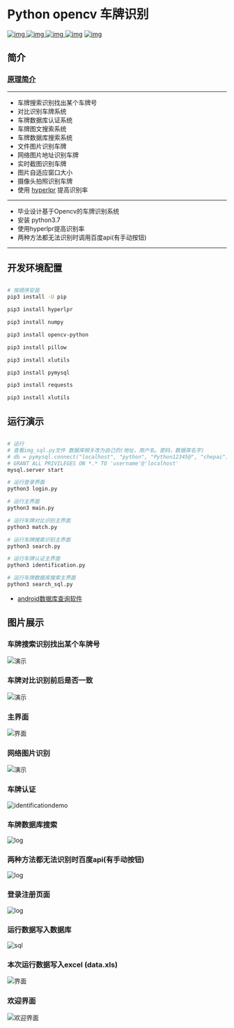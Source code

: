 # Python opencv 车牌识别
[![img](https://img.shields.io/github/stars/jinmu333/python_PlateRecogntion.svg?logoColor=blue&style=for-the-badge) ![img](https://img.shields.io/github/forks/jinmu333/python_PlateRecogntion.svg?logoColor=blue&style=for-the-badge) ![img](https://img.shields.io/github/last-commit/jinmu333/python_PlateRecogntion.svg?color=blue&style=for-the-badge) ![img](https://img.shields.io/badge/python-3-blue.svg?style=for-the-badge)](https://github.com/jinmu333/python_PlateRecogntion)
[![img](https://img.shields.io/badge/link-996.icu-red.svg?style=for-the-badge)](https://github.com/996icu/996.ICU)
## 简介 

### [原理简介](doc/doc.md)

****

* 车牌搜索识别找出某个车牌号
* 对比识别车牌系统
* 车牌数据库认证系统
* 车牌图文搜索系统
* 车牌数据库搜索系统
* 文件图片识别车牌
* 网络图片地址识别车牌
* 实时截图识别车牌
* 图片自适应窗口大小
* 摄像头拍照识别车牌
* 使用 [hyperlpr](https://github.com/zeusees/HyperLPR) 提高识别率

****

* 毕业设计基于Opencv的车牌识别系统 
* 安装 python3.7
* 使用hyperlpr提高识别率 
* 两种方法都无法识别时调用百度api(有手动按钮)

****

## 开发环境配置
``` bash

# 按顺序安装
pip3 install -U pip

pip3 install hyperlpr

pip3 install numpy

pip3 install opencv-python

pip3 install pillow

pip3 install xlutils

pip3 install pymysql

pip3 install requests

pip3 install xlutils

```

## 运行演示
``` bash

# 运行
# 查看img_sql.py文件 数据库相关改为自己的(地址，用户名。密码，数据库名字)
# db = pymysql.connect("localhost", "python", "Python12345@", "chepai")
# GRANT ALL PRIVILEGES ON *.* TO 'username'@'localhost'
mysql.server start

# 运行登录界面
python3 login.py

# 运行主界面
python3 main.py

# 运行车牌对比识别主界面
python3 match.py

# 运行车牌搜索识别主界面
python3 search.py

# 运行车牌认证主界面
python3 identification.py

# 运行车牌数据库搜索主界面
python3 search_sql.py

```

* [android数据库查询软件](https://github.com/jinmu333/android_sql)

## 图片展示
### 车牌搜索识别找出某个车牌号
![演示](pic/searchpic.png)
### 车牌对比识别前后是否一致
![演示](pic/duibi.gif)
### 主界面
![界面](pic/4.png)
### 网络图片识别
![演示](pic/3.png)
### 车牌认证
![identificationdemo](pic/identificationdemo.png)
### 车牌数据库搜索
![log](pic/search_sql.png)
### 两种方法都无法识别时百度api(有手动按钮)
![log](pic/api.png)
### 登录注册页面
![log](pic/log.gif)
### 运行数据写入数据库
![sql](pic/sql.png)
### 本次运行数据写入excel (data.xls)
![界面](pic/1.png)
### 欢迎界面
![欢迎界面](pic/2.png)